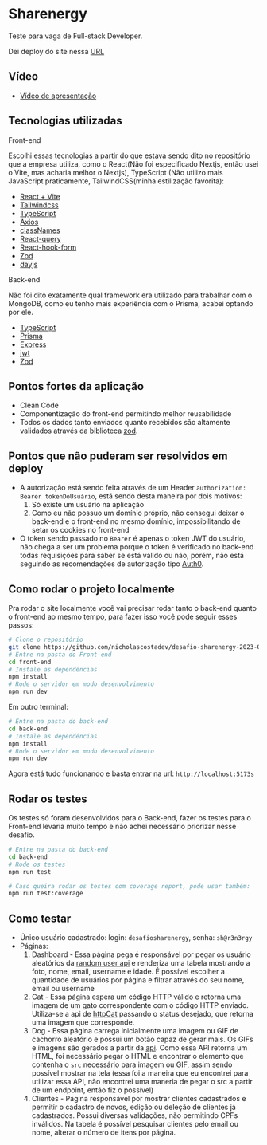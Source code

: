 # Sharenergy

Teste para vaga de Full-stack Developer.

Dei deploy do site nessa [URL](https://sharenergy-test.netlify.app/)

## Vídeo

- [Vídeo de apresentação](https://www.youtube.com/watch?v=gPYd0Up-WRM)

## Tecnologias utilizadas

Front-end

Escolhi essas tecnologias a partir do que estava sendo dito no repositório que a empresa utiliza, como o React(Não foi especificado Nextjs, então usei o Vite, mas acharia melhor o Nextjs), TypeScript (Não utilizo mais JavaScript praticamente, TailwindCSS(minha estilização favorita):

- [React + Vite](https://vitejs.dev/)
- [Tailwindcss](https://tailwindcss.com/)
- [TypeScript](https://www.typescriptlang.org/)
- [Axios](https://axios-http.com/)
- [classNames](https://github.com/JedWatson/classnames)
- [React-query](https://react-query-v3.tanstack.com/)
- [React-hook-form](https://react-hook-form.com/)
- [Zod](https://github.com/colinhacks/zod)
- [dayjs](https://day.js.org/)

Back-end

Não foi dito exatamente qual framework era utilizado para trabalhar com o MongoDB, como eu tenho mais experiência com o Prisma, acabei optando por ele.

- [TypeScript](https://www.typescriptlang.org/)
- [Prisma](https://www.prisma.io/)
- [Express](https://expressjs.com/)
- [jwt](https://jwt.io/)
- [Zod](https://github.com/colinhacks/zod)

## Pontos fortes da aplicação

- Clean Code
- Componentização do front-end permitindo melhor reusabilidade
- Todos os dados tanto enviados quanto recebidos são altamente validados através da biblioteca [zod](https://github.com/colinhacks/zod).

## Pontos que não puderam ser resolvidos em deploy

- A autorização está sendo feita através de um Header `authorization: Bearer tokenDoUsuário`, está sendo desta maneira por dois motivos:
  1. Só existe um usuário na aplicação
  2. Como eu não possuo um domínio próprio, não consegui deixar o back-end e o front-end no mesmo domínio, impossibilitando de setar os cookies no front-end
- O token sendo passado no `Bearer` é apenas o token JWT do usuário, não chega a ser um problema porque o token é verificado no back-end todas requisições para saber se está válido ou não, porém, não está seguindo as recomendações de autorização tipo [Auth0](https://auth0.com/).

## Como rodar o projeto localmente

Pra rodar o site localmente você vai precisar rodar tanto o back-end quanto o front-end ao mesmo tempo, para fazer isso você pode seguir esses passos:

```bash
# Clone o repositório
git clone https://github.com/nicholascostadev/desafio-sharenergy-2023-01.git
# Entre na pasta do Front-end
cd front-end
# Instale as dependências
npm install
# Rode o servidor em modo desenvolvimento
npm run dev
```

Em outro terminal:

```bash
# Entre na pasta do back-end
cd back-end
# Instale as dependências
npm install
# Rode o servidor em modo desenvolvimento
npm run dev
```

Agora está tudo funcionando e basta entrar na url: `http://localhost:5173s`

## Rodar os testes

Os testes só foram desenvolvidos para o Back-end, fazer os testes para o Front-end levaria muito tempo e não achei necessário priorizar nesse desafio.

```bash
# Entre na pasta do back-end
cd back-end
# Rode os testes
npm run test

# Caso queira rodar os testes com coverage report, pode usar também:
npm run test:coverage
```

## Como testar

- Único usuário cadastrado: login: `desafiosharenergy`, senha: `sh@r3n3rgy`
- Páginas:
  1. Dashboard - Essa página pega é responsável por pegar os usuário aleatórios da [random user api](https://randomuser.me/) e renderiza uma tabela mostrando a foto, nome, email, username e idade. É possível escolher a quantidade de usuários por página e filtrar através do seu nome, email ou username
  2. Cat - Essa página espera um código HTTP válido e retorna uma imagem de um gato correspondente com o código HTTP enviado. Utiliza-se a api de [httpCat](https://http.cat/) passando o status desejado, que retorna uma imagem que corresponde.
  3. Dog - Essa página carrega inicialmente uma imagem ou GIF de cachorro aleatório e possui um botão capaz de gerar mais. Os GIFs e imagens são gerados a partir da [api](https://random.dog/). Como essa API retorna um HTML, foi necessário pegar o HTML e encontrar o elemento que contenha o `src` necessário para imagem ou GIF, assim sendo possível mostrar na tela (essa foi a maneira que eu encontrei para utilizar essa API, não encontrei uma maneria de pegar o src a partir de um endpoint, então fiz o possível)
  4. Clientes - Página responsável por mostrar clientes cadastrados e permitir o cadastro de novos, edição ou deleção de clientes já cadastrados. Possui diversas validações, não permitindo CPFs inválidos. Na tabela é possível pesquisar clientes pelo email ou nome, alterar o número de itens por página.
